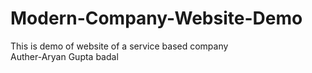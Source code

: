 # Modern-Company-Website-Demo
This is demo of  website  of a service based company <br>
Auther-Aryan Gupta badal
